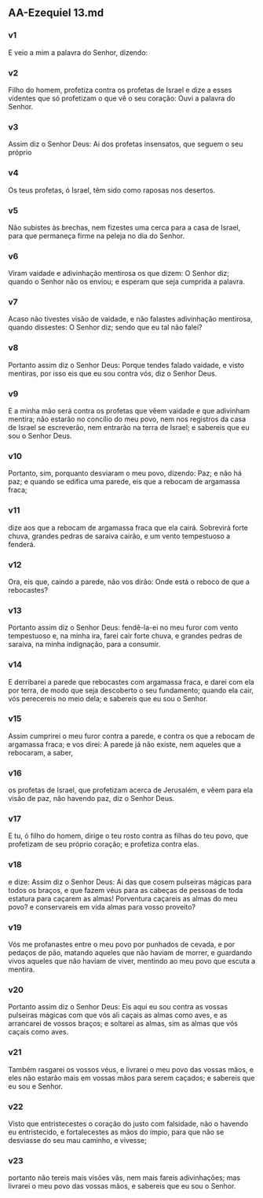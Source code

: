 ## AA-Ezequiel 13.md
### v1
 E veio a mim a palavra do Senhor, dizendo:
### v2
 Filho do homem, profetiza contra os profetas de Israel e dize a esses videntes que só profetizam o que vê o seu coração: Ouvi a palavra do Senhor.
### v3
 Assim diz o Senhor Deus: Ai dos profetas insensatos, que seguem o seu próprio
### v4
 Os teus profetas, ó Israel, têm sido como raposas nos desertos.
### v5
 Não subistes às brechas, nem fizestes uma cerca para a casa de Israel, para que permaneça firme na peleja no dia do Senhor.
### v6
 Viram vaidade e adivinhação mentirosa os que dizem: O Senhor diz; quando o Senhor não os enviou; e esperam que seja cumprida a palavra.
### v7
 Acaso não tivestes visão de vaidade, e não falastes adivinhação mentirosa, quando dissestes: O Senhor diz; sendo que eu tal não falei?
### v8
 Portanto assim diz o Senhor Deus: Porque tendes falado vaidade, e visto mentiras, por isso eis que eu sou contra vós, diz o Senhor Deus.
### v9
 E a minha mão será contra os profetas que vêem vaidade e que adivinham mentira; não estarão no concílio do meu povo, nem nos registros da casa de Israel se escreverão, nem entrarão na terra de Israel; e sabereis que eu sou o Senhor Deus.
### v10
 Portanto, sim, porquanto desviaram o meu povo, dizendo: Paz; e não há paz; e quando se edifica uma parede, eis que a rebocam de argamassa fraca;
### v11
 dize aos que a rebocam de argamassa fraca que ela cairá. Sobrevirá forte chuva, grandes pedras de saraiva cairão, e um vento tempestuoso a fenderá.
### v12
 Ora, eis que, caindo a parede, não vos dirão: Onde está o reboco de que a rebocastes?
### v13
 Portanto assim diz o Senhor Deus: fendê-la-ei no meu furor com vento tempestuoso e, na minha ira, farei cair forte chuva, e grandes pedras de saraiva, na minha indignação, para a consumir.
### v14
 E derribarei a parede que rebocastes com argamassa fraca, e darei com ela por terra, de modo que seja descoberto o seu fundamento; quando ela cair, vós perecereis no meio dela; e sabereis que eu sou o Senhor.
### v15
 Assim cumprirei o meu furor contra a parede, e contra os que a rebocam de argamassa fraca; e vos direi: A parede já não existe, nem aqueles que a rebocaram, a saber,
### v16
 os profetas de Israel, que profetizam acerca de Jerusalém, e vêem para ela visão de paz, não havendo paz, diz o Senhor Deus.
### v17
 E tu, ó filho do homem, dirige o teu rosto contra as filhas do teu povo, que profetizam de seu próprio coração; e profetiza contra elas.
### v18
 e dize: Assim diz o Senhor Deus: Ai das que cosem pulseiras mágicas para todos os braços, e que fazem véus para as cabeças de pessoas de toda estatura para caçarem as almas! Porventura caçareis as almas do meu povo? e conservareis em vida almas para vosso proveito?
### v19
 Vós me profanastes entre o meu povo por punhados de cevada, e por pedaços de pão, matando aqueles que não haviam de morrer, e guardando vivos aqueles que não haviam de viver, mentindo ao meu povo que escuta a mentira.
### v20
 Portanto assim diz o Senhor Deus: Eis aqui eu sou contra as vossas pulseiras mágicas com que vós ali caçais as almas como aves, e as arrancarei de vossos braços; e soltarei as almas, sim as almas que vós caçais como aves.
### v21
 Também rasgarei os vossos véus, e livrarei o meu povo das vossas mãos, e eles não estarão mais em vossas mãos para serem caçados; e sabereis que eu sou e Senhor.
### v22
 Visto que entristecestes o coração do justo com falsidade, não o havendo eu entristecido, e fortalecestes as mãos do ímpio, para que não se desviasse do seu mau caminho, e vivesse;
### v23
 portanto não tereis mais visões vãs, nem mais fareis adivinhações; mas livrarei o meu povo das vossas mãos, e sabereis que eu sou o Senhor.
